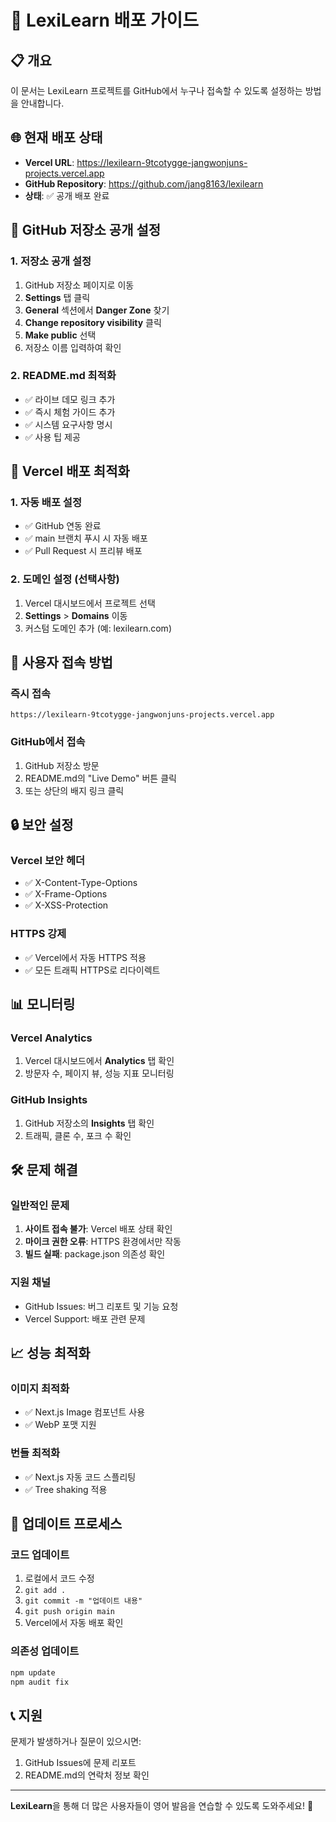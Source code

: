 # 🚀 LexiLearn 배포 가이드

## 📋 개요
이 문서는 LexiLearn 프로젝트를 GitHub에서 누구나 접속할 수 있도록 설정하는 방법을 안내합니다.

## 🌐 현재 배포 상태
- **Vercel URL**: https://lexilearn-9tcotygge-jangwonjuns-projects.vercel.app
- **GitHub Repository**: https://github.com/jang8163/lexilearn
- **상태**: ✅ 공개 배포 완료

## 🔧 GitHub 저장소 공개 설정

### 1. 저장소 공개 설정
1. GitHub 저장소 페이지로 이동
2. **Settings** 탭 클릭
3. **General** 섹션에서 **Danger Zone** 찾기
4. **Change repository visibility** 클릭
5. **Make public** 선택
6. 저장소 이름 입력하여 확인

### 2. README.md 최적화
- ✅ 라이브 데모 링크 추가
- ✅ 즉시 체험 가이드 추가
- ✅ 시스템 요구사항 명시
- ✅ 사용 팁 제공

## 🚀 Vercel 배포 최적화

### 1. 자동 배포 설정
- ✅ GitHub 연동 완료
- ✅ main 브랜치 푸시 시 자동 배포
- ✅ Pull Request 시 프리뷰 배포

### 2. 도메인 설정 (선택사항)
1. Vercel 대시보드에서 프로젝트 선택
2. **Settings** > **Domains** 이동
3. 커스텀 도메인 추가 (예: lexilearn.com)

## 📱 사용자 접속 방법

### 즉시 접속
```
https://lexilearn-9tcotygge-jangwonjuns-projects.vercel.app
```

### GitHub에서 접속
1. GitHub 저장소 방문
2. README.md의 "Live Demo" 버튼 클릭
3. 또는 상단의 배지 링크 클릭

## 🔒 보안 설정

### Vercel 보안 헤더
- ✅ X-Content-Type-Options
- ✅ X-Frame-Options
- ✅ X-XSS-Protection

### HTTPS 강제
- ✅ Vercel에서 자동 HTTPS 적용
- ✅ 모든 트래픽 HTTPS로 리다이렉트

## 📊 모니터링

### Vercel Analytics
1. Vercel 대시보드에서 **Analytics** 탭 확인
2. 방문자 수, 페이지 뷰, 성능 지표 모니터링

### GitHub Insights
1. GitHub 저장소의 **Insights** 탭 확인
2. 트래픽, 클론 수, 포크 수 확인

## 🛠️ 문제 해결

### 일반적인 문제
1. **사이트 접속 불가**: Vercel 배포 상태 확인
2. **마이크 권한 오류**: HTTPS 환경에서만 작동
3. **빌드 실패**: package.json 의존성 확인

### 지원 채널
- GitHub Issues: 버그 리포트 및 기능 요청
- Vercel Support: 배포 관련 문제

## 📈 성능 최적화

### 이미지 최적화
- ✅ Next.js Image 컴포넌트 사용
- ✅ WebP 포맷 지원

### 번들 최적화
- ✅ Next.js 자동 코드 스플리팅
- ✅ Tree shaking 적용

## 🔄 업데이트 프로세스

### 코드 업데이트
1. 로컬에서 코드 수정
2. `git add .`
3. `git commit -m "업데이트 내용"`
4. `git push origin main`
5. Vercel에서 자동 배포 확인

### 의존성 업데이트
```bash
npm update
npm audit fix
```

## 📞 지원

문제가 발생하거나 질문이 있으시면:
1. GitHub Issues에 문제 리포트
2. README.md의 연락처 정보 확인

---

**LexiLearn**을 통해 더 많은 사용자들이 영어 발음을 연습할 수 있도록 도와주세요! 🎯
